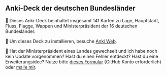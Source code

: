 ## Anki-Deck der deutschen Bundesländer

:page_with_curl: Dieses Anki-Deck beinhaltet insgesamt 141 Karten zu Lage, Hauptstadt, Fluss, Flagge, Wappen und Ministerpräsident der 16 deutschen Bundesländer.

:floppy_disk: Um dieses Deck zu installieren, besuche [Anki Web](https://ankiweb.net/shared/info/624857679).

:loudspeaker: Hat der Ministerpräsident eines Landes gewechselt und ich habe noch kein Update vorgenommen? Hast du einen Fehler entdeckt? Hast du eine Erweiterungsidee? Nutze bitte [dieses Formular](https://github.com/loelschlaeger/ankidecks/issues/new?assignees=&labels=Deck&template=deck.md) (GitHub Konto erforderlich) oder [maile mir](mailto:oelschlaeger.lennart@gmail.com?subject=Anki%20Decks). 
